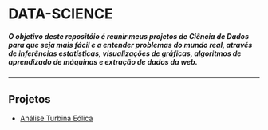 # DATA-SCIENCE

##### O objetivo deste repositóio é reunir meus projetos de Ciência de Dados para que seja mais fácil e a entender problemas do mundo real, através de inferências estatísticas, visualizações de gráficas, algoritmos de aprendizado de máquinas e extração de dados da web.
----
## Projetos

- [Análise Turbina Eólica](https://github.com/TiagoFerrer/Ciencia-de-Dados/tree/main/Analise-de-Turbina)
